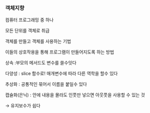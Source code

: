 ### 객체지향

컴퓨터 프로그래밍 중 하나

모든 단위를 객체로 취급

객체를 만들고 객체를 사용하는 기법

이들의 상호작용을 통해 프로그램이 만들어지도록 하는 방법

상속 :부모의 메서드도 변수를 쓸수잇다

다양성 : slice 함수로! 매개변수에 따라 다른 역학을 할수 있다

추상화 : 공통적인 묶어서 이름을 붙일수 있다

캡슐화(은닉) : 안에 내용을 몰라도 인풋만 넣으면 아웃풋을 사용할 수 있는 것

→ 유지보수가 쉽다
